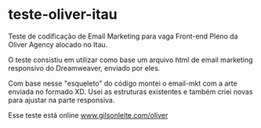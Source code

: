 # teste-oliver-itau
Teste de codificação de Email Marketing para vaga Front-end Pleno da Oliver Agency alocado no Itau.

O teste consistiu em utilizar como base um arquivo html de email marketing responsivo do Dreamweaver, enviado por eles. 

Com base nesse "esqueleto" do código montei o email-mkt com a arte enviada no formado XD. Usei as estruturas existentes e também criei novas para ajustar na parte responsiva.
 
Esse teste está online www.gilsonleite.com/oliver
